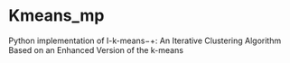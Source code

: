 # Kmeans_mp
Python implementation of I-k-means−+: An Iterative Clustering Algorithm Based on an Enhanced Version of the k-means
